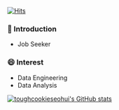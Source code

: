 [![Hits](https://hits.seeyoufarm.com/api/count/incr/badge.svg?url=https%3A%2F%2Fgithub.com%2Ftoughcookieseohui&count_bg=%2379C83D&title_bg=%23555555&icon=&icon_color=%23E7E7E7&title=hits&edge_flat=false)](https://hits.seeyoufarm.com)
### 🌱 Introduction
- Job Seeker

### 😄 Interest
- Data Engineering
- Data Analysis

[![toughcookieseohui's GitHub stats](https://github-readme-stats.vercel.app/api?username=toughcookieseohui)](https://github.com/toughcookieseohui/github-readme-stats)
